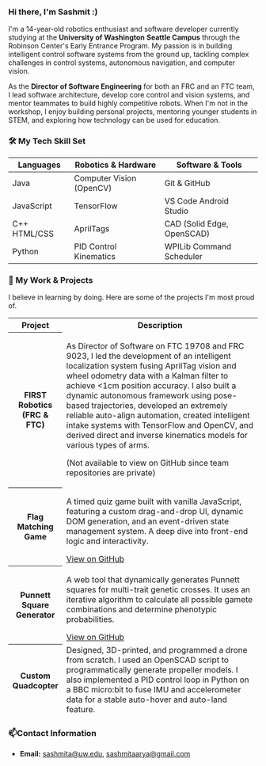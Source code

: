 ### Hi there, I\'m Sashmit :)

I\'m a 14-year-old robotics enthusiast and software developer currently
studying at the **University of Washington** **Seattle Campus** through
the Robinson Center\'s Early Entrance Program. My passion is in building
intelligent control software systems from the ground up, tackling
complex challenges in control systems, autonomous navigation, and
computer vision.

As the **Director of Software Engineering** for both an FRC and an FTC
team, I lead software architecture, develop core control and vision
systems, and mentor teammates to build highly competitive robots. When
I\'m not in the workshop, I enjoy building personal projects, mentoring
younger students in STEM, and exploring how technology can be used for
education.

### 🛠️ My Tech Skill Set

| **Languages** | **Robotics & Hardware**  | **Software & Tools**       |
|---------------|--------------------------|----------------------------|
| Java          | Computer Vision (OpenCV) | Git & GitHub               |
| JavaScript    | TensorFlow               | VS Code Android Studio     |
| C++ HTML/CSS  | AprilTags                | CAD (Solid Edge, OpenSCAD) |
| Python        | PID Control Kinematics   | WPILib Command Scheduler   |

### 🚀 My Work & Projects

I believe in learning by doing. Here are some of the projects I\'m most
proud of.

<table>
<colgroup>
<col style="width: 21%" />
<col style="width: 78%" />
</colgroup>
<thead>
<tr class="header">
<th><strong>Project</strong></th>
<th><strong>Description</strong></th>
</tr>
<tr class="odd">
<th><strong>FIRST Robotics (FRC &amp; FTC)</strong></th>
<td><p>As Director of Software on FTC 19708 and FRC 9023, I led the
development of an intelligent localization system fusing AprilTag vision
and wheel odometry data with a Kalman filter to achieve &lt;1cm position
accuracy. I also built a dynamic autonomous framework using pose-based
trajectories, developed an extremely reliable auto-align automation,
created intelligent intake systems with TensorFlow and OpenCV, and
derived direct and inverse kinematics models for various types of
arms.</p>
<p>(Not available to view on GitHub since team repositories are
private)</p></td>
</tr>
<tr class="header">
<th><strong>Flag Matching Game</strong></th>
<td><p>A timed quiz game built with vanilla JavaScript, featuring a
custom drag-and-drop UI, dynamic DOM generation, and an event-driven
state management system. A deep dive into front-end logic and
interactivity.</p>
<a href="https://github.com/Sashmit29/FlagGame">View on GitHub</a></td>
</tr>
<tr class="odd">
<th><strong>Punnett Square Generator</strong></th>
<td><p>A web tool that dynamically generates Punnett squares for
multi-trait genetic crosses. It uses an iterative algorithm to calculate
all possible gamete combinations and determine phenotypic
probabilities.</p>
<a href="https://github.com/Sashmit29/PunnettSquareGenerator">View on GitHub</a></td>
</tr>
<tr class="header">
<th><strong>Custom Quadcopter</strong></th>
<td>Designed, 3D-printed, and programmed a drone from scratch. I used an
OpenSCAD script to programmatically generate propeller models. I also
implemented a PID control loop in Python on a BBC micro:bit to fuse IMU
and accelerometer data for a stable auto-hover and auto-land
feature.</td>
</tr>
</thead>
<tbody>
</tbody>
</table>

### 📫Contact Information

- **Email:** sashmita@uw.edu, sashmitaarya@gmail.com
